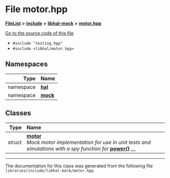 

# File motor.hpp



[**FileList**](files.md) **>** [**include**](dir_cba0faac6e93618a6e2539705915bd70.md) **>** [**libhal-mock**](dir_24679974995b72317f1fb09ac5dd2fb9.md) **>** [**motor.hpp**](libhal-mock_2motor_8hpp.md)

[Go to the source code of this file](libhal-mock_2motor_8hpp_source.md)



* `#include "testing.hpp"`
* `#include <libhal/motor.hpp>`













## Namespaces

| Type | Name |
| ---: | :--- |
| namespace | [**hal**](namespacehal.md) <br> |
| namespace | [**mock**](namespacehal_1_1mock.md) <br> |


## Classes

| Type | Name |
| ---: | :--- |
| struct | [**motor**](structhal_1_1mock_1_1motor.md) <br>_Mock motor implementation for use in unit tests and simulations with a spy function for_ [_**power()**_](classhal_1_1motor.md#function-power) __ |



















































------------------------------
The documentation for this class was generated from the following file `libraries/include/libhal-mock/motor.hpp`

